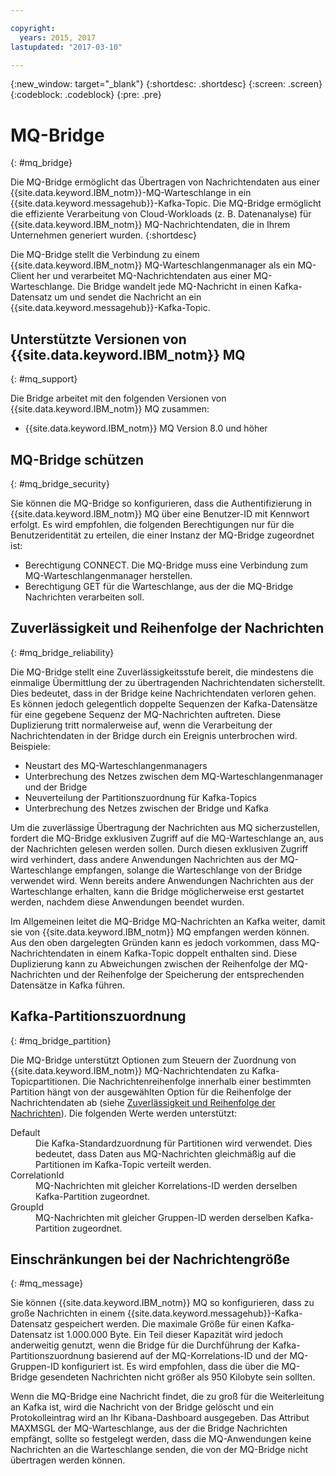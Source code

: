 ```yaml
---

copyright:
  years: 2015, 2017
lastupdated: "2017-03-10"

---
```


{:new_window: target="_blank"}
{:shortdesc: .shortdesc}
{:screen: .screen}
{:codeblock: .codeblock}
{:pre: .pre}

# MQ-Bridge
{: #mq_bridge}

Die MQ-Bridge ermöglicht das Übertragen von Nachrichtendaten aus einer {{site.data.keyword.IBM_notm}}-MQ-Warteschlange
in ein {{site.data.keyword.messagehub}}-Kafka-Topic. Die MQ-Bridge ermöglicht die effiziente Verarbeitung von Cloud-Workloads (z. B. Datenanalyse) für {{site.data.keyword.IBM_notm}} MQ-Nachrichtendaten, die in Ihrem Unternehmen generiert wurden.
 {:shortdesc}

Die MQ-Bridge stellt die Verbindung zu einem {{site.data.keyword.IBM_notm}} MQ-Warteschlangenmanager als ein MQ-Client her und verarbeitet MQ-Nachrichtendaten aus einer MQ-Warteschlange. Die Bridge wandelt jede MQ-Nachricht in einen Kafka-Datensatz um und sendet die Nachricht an ein {{site.data.keyword.messagehub}}-Kafka-Topic.

## Unterstützte Versionen von {{site.data.keyword.IBM_notm}} MQ
{: #mq_support}

Die Bridge arbeitet mit den folgenden Versionen von {{site.data.keyword.IBM_notm}} MQ zusammen:

* {{site.data.keyword.IBM_notm}} MQ Version 8.0 und höher

## MQ-Bridge schützen
{: #mq_bridge_security}

Sie können die MQ-Bridge so konfigurieren, dass die Authentifizierung in {{site.data.keyword.IBM_notm}} MQ über eine Benutzer-ID mit Kennwort erfolgt. Es wird empfohlen, die folgenden Berechtigungen nur für die Benutzeridentität zu erteilen, die einer Instanz der MQ-Bridge zugeordnet ist:

* Berechtigung CONNECT. Die MQ-Bridge muss eine Verbindung zum MQ-Warteschlangenmanager herstellen.
* Berechtigung GET für die Warteschlange, aus der die MQ-Bridge Nachrichten verarbeiten soll.

## Zuverlässigkeit und Reihenfolge der Nachrichten
{: #mq_bridge_reliability}

Die MQ-Bridge stellt eine Zuverlässigkeitsstufe bereit, die mindestens die einmalige
Übermittlung der zu übertragenden Nachrichtendaten sicherstellt. Dies bedeutet, dass in der Bridge keine
Nachrichtendaten verloren gehen. Es können jedoch gelegentlich doppelte Sequenzen der Kafka-Datensätze
für eine gegebene Sequenz der MQ-Nachrichten auftreten. Diese Duplizierung tritt normalerweise auf, wenn
die Verarbeitung der Nachrichtendaten in der Bridge durch ein Ereignis unterbrochen wird. Beispiele:

* Neustart des MQ-Warteschlangenmanagers
* Unterbrechung des Netzes zwischen dem MQ-Warteschlangenmanager und der Bridge
* Neuverteilung der Partitionszuordnung für Kafka-Topics
* Unterbrechung des Netzes zwischen der Bridge und Kafka

Um die zuverlässige Übertragung der Nachrichten aus MQ sicherzustellen, fordert die MQ-Bridge
exklusiven Zugriff auf die MQ-Warteschlange an, aus der Nachrichten gelesen werden sollen. Durch diesen exklusiven Zugriff
wird verhindert, dass andere Anwendungen Nachrichten aus der MQ-Warteschlange empfangen, solange die Warteschlange
von der Bridge verwendet wird. Wenn bereits andere Anwendungen Nachrichten aus der Warteschlange erhalten, kann die
Bridge möglicherweise erst gestartet werden, nachdem diese Anwendungen beendet wurden.

Im Allgemeinen leitet die MQ-Bridge MQ-Nachrichten an Kafka weiter, damit sie von {{site.data.keyword.IBM_notm}} MQ empfangen werden können. Aus den oben dargelegten Gründen kann es jedoch vorkommen, dass MQ-Nachrichtendaten in einem Kafka-Topic doppelt enthalten sind. Diese Duplizierung kann zu Abweichungen zwischen der Reihenfolge der MQ-Nachrichten und der Reihenfolge der Speicherung der entsprechenden Datensätze in Kafka führen.

## Kafka-Partitionszuordnung
{: #mq_bridge_partition}

Die MQ-Bridge unterstützt Optionen zum Steuern der Zuordnung von {{site.data.keyword.IBM_notm}} MQ-Nachrichtendaten zu Kafka-Topicpartitionen. Die Nachrichtenreihenfolge innerhalb einer bestimmten Partition hängt von der ausgewählten Option für die Reihenfolge der Nachrichtendaten ab (siehe [Zuverlässigkeit und Reihenfolge der Nachrichten](#mq_bridge_reliability)). Die folgenden Werte werden unterstützt:
<dl><dt>Default</dt>
<dd>Die Kafka-Standardzuordnung für Partitionen wird verwendet. Dies bedeutet, dass Daten aus MQ-Nachrichten
gleichmäßig auf die Partitionen im Kafka-Topic verteilt werden.</dd>
<dt>CorrelationId</dt>
<dd>MQ-Nachrichten mit gleicher Korrelations-ID werden derselben Kafka-Partition zugeordnet.</dd>
<dt>GroupId</dt>
<dd>MQ-Nachrichten mit gleicher Gruppen-ID werden derselben Kafka-Partition zugeordnet.
</dd>
</dl>

## Einschränkungen bei der Nachrichtengröße
{: #mq_message}

Sie können {{site.data.keyword.IBM_notm}} MQ so konfigurieren, dass zu große Nachrichten in einem {{site.data.keyword.messagehub}}-Kafka-Datensatz gespeichert werden. Die maximale
Größe für einen Kafka-Datensatz ist 1.000.000 Byte. Ein Teil dieser Kapazität wird jedoch anderweitig genutzt, wenn die Bridge für die
Durchführung der Kafka-Partitionszuordnung basierend auf der MQ-Korrelations-ID und der MQ-Gruppen-ID konfiguriert ist. Es wird empfohlen, dass die über die MQ-Bridge gesendeten Nachrichten nicht größer als 950 Kilobyte sein sollten.

Wenn die MQ-Bridge eine Nachricht findet, die zu groß für die Weiterleitung an Kafka ist, wird die
Nachricht von der Bridge gelöscht und ein Protokolleintrag wird an Ihr Kibana-Dashboard ausgegeben. Das Attribut MAXMSGL
der MQ-Warteschlange, aus der die Bridge Nachrichten empfängt, sollte so festgelegt werden, dass die MQ-Anwendungen
keine Nachrichten an die Warteschlange senden, die von der MQ-Bridge nicht übertragen werden können.
